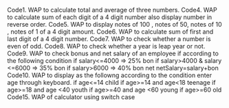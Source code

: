 Code1. WAP to calculate total and average of three numbers.
Code4. WAP to calculate sum of each digit of a 4 digit number also display number in reverse order.
Code5. WAP to display notes of 100 , notes of 50, notes of 10 , notes of 1 of a 4 digit amount.
Code6. WAP to calculate sum of first and last digit of a 4 digit number.
Code7. WAP to check whether a number is even of odd.
Code8. WAP to check whether a year is leap year or not. 
Code9. WAP to check bonus and net salary of an employee if according to the following condition
            if salary<=4000 => 25% bon
            if salary>4000 & salary <=6000 => 35% bon
            if salary>6000 => 40% bon
            net netSalary=salary+bon
Code10. WAP to display as the followng according to the condition enter age through keyboard.
if age<=14 child
if age>=14 and age<18 teenage
if age>=18 and age <40 youth
if age>=40 and age <60 young
if age>=60 old
Code15. WAP of calculator using switch case